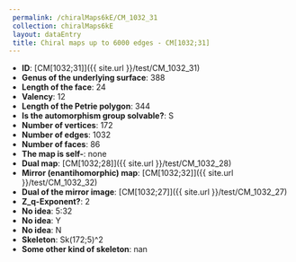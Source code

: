 ```yaml
--- 
 permalink: /chiralMaps6kE/CM_1032_31 
 collection: chiralMaps6kE
 layout: dataEntry
 title: Chiral maps up to 6000 edges - CM[1032;31]
---
```


- **ID**: [CM[1032;31]]({{ site.url }}/test/CM_1032_31)
- **Genus of the underlying surface**: 388
- **Length of the face**: 24
- **Valency**: 12
- **Length of the Petrie polygon**: 344
- **Is the automorphism group solvable?**: S
- **Number of vertices**: 172
- **Number of edges**: 1032
- **Number of faces**: 86
- **The map is self-**: none
- **Dual map**: [CM[1032;28]]({{ site.url }}/test/CM_1032_28)
- **Mirror (enantihomorphic) map**: [CM[1032;32]]({{ site.url }}/test/CM_1032_32)
- **Dual of the mirror image**: [CM[1032;27]]({{ site.url }}/test/CM_1032_27)
- **Z_q-Exponent?**: 2
- **No idea**:  5:32
- **No idea**: Y
- **No idea**: N
- **Skeleton**: Sk(172;5)^2
- **Some other kind of skeleton**: nan
